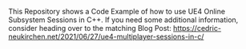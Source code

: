 This Repository shows a Code Example of how to use UE4 Online Subsystem Sessions in C++.
If you need some additional information, consider heading over to the matching Blog Post: https://cedric-neukirchen.net/2021/06/27/ue4-multiplayer-sessions-in-c/

